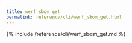 ```yaml
---
title: werf sbom get
permalink: reference/cli/werf_sbom_get.html
---
```


{% include /reference/cli/werf_sbom_get.md %}
